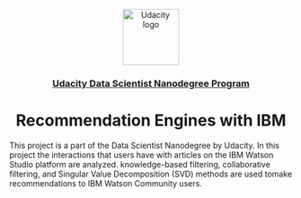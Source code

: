 <p align="center">
  <a href="https://www.udacity.com/">
    <img src='https://course_report_production.s3.amazonaws.com/rich/rich_files/rich_files/5511/s300/udacity-logo.png' alt="Udacity logo" width = 100px>
   </a>
</p>
<h3 align="center"><a href='https://www.udacity.com/course/data-scientist-nanodegree--nd025'>Udacity Data Scientist Nanodegree Program</a></h3>
<h1 align="center"> Recommendation Engines with IBM </h1>

This project is a part of the Data Scientist Nanodegree by Udacity. In this project the interactions that users have with articles on the IBM Watson Studio platform are analyzed. knowledge-based filtering, collaborative filtering, and Singular Value Decomposition (SVD) methods are used tomake recommendations to IBM Watson Community users. 


